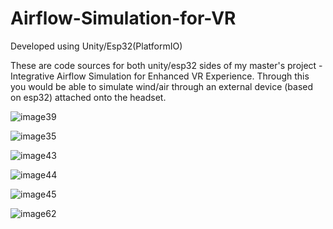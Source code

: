 # Airflow-Simulation-for-VR

Developed using Unity/Esp32(PlatformIO)

These are code sources for both unity/esp32 sides of my master's project - Integrative Airflow Simulation for Enhanced VR Experience. Through this you would be able to simulate wind/air through an external device (based on esp32) attached onto the headset.

![image39](https://github.com/MotorBottle/Airflow-Simulation-for-VR/assets/71703952/4ff5e3d9-4951-47d1-b2e9-79dd7c478a8c)

![image35](https://github.com/MotorBottle/Airflow-Simulation-for-VR/assets/71703952/3fcb6499-b234-482e-b737-86796e4acc3e)

![image43](https://github.com/MotorBottle/Airflow-Simulation-for-VR/assets/71703952/b3ca33d8-0b5d-4393-923e-cc7f9e245b22)

![image44](https://github.com/MotorBottle/Airflow-Simulation-for-VR/assets/71703952/2418148e-7b0a-412b-b307-bccd236b6732)

![image45](https://github.com/MotorBottle/Airflow-Simulation-for-VR/assets/71703952/d1c0e206-ca11-4162-abda-8cb4e59000db)

![image62](https://github.com/MotorBottle/Airflow-Simulation-for-VR/assets/71703952/a6481ebe-2c26-4378-9312-ac0082a32e73)
